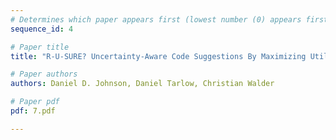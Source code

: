 ```yaml
---
# Determines which paper appears first (lowest number (0) appears first)
sequence_id: 4

# Paper title
title: "R-U-SURE? Uncertainty-Aware Code Suggestions By Maximizing Utility Across Random User Intents\n(Best Paper)"

# Paper authors
authors: Daniel D. Johnson, Daniel Tarlow, Christian Walder 

# Paper pdf
pdf: 7.pdf

---
```

